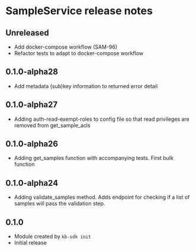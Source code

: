 # SampleService release notes

## Unreleased

- Add docker-compose workflow (SAM-96)
- Refactor tests to adapt to docker-compose workflow

## 0.1.0-alpha28

- Add metadata (sub)key information to returned error detail

## 0.1.0-alpha27

- Adding auth-read-exempt-roles to config file so that read privileges are removed from get_sample_acls

## 0.1.0-alpha26

- Adding get_samples function with accompanying tests. First bulk function

## 0.1.0-alpha24

- Adding validate_samples method. Adds endpoint for checking if a list of samples will pass the validation step.

## 0.1.0

- Module created by `kb-sdk init`
- Initial release
